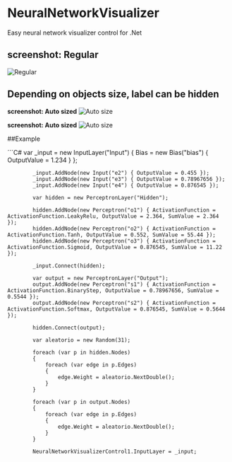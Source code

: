 # NeuralNetworkVisualizer
Easy neural network visualizer control for .Net

## screenshot: Regular
![Regular](docs/screenshot1.png)

## Depending on objects size, label can be hidden

**screenshot: Auto sized**
![Auto size](docs/screenshot2.png)

**screenshot: Auto sized**
![Auto size](docs/screenshot2.png)

##Example

´´´C#
            var _input = new InputLayer("Input")
            {
                Bias = new Bias("bias") { OutputValue = 1.234 }
            };

            _input.AddNode(new Input("e2") { OutputValue = 0.455 });
            _input.AddNode(new Input("e3") { OutputValue = 0.78967656 });
            _input.AddNode(new Input("e4") { OutputValue = 0.876545 });

            var hidden = new PerceptronLayer("Hidden");

            hidden.AddNode(new Perceptron("o1") { ActivationFunction = ActivationFunction.LeakyRelu, OutputValue = 2.364, SumValue = 2.364 });
            hidden.AddNode(new Perceptron("o2") { ActivationFunction = ActivationFunction.Tanh, OutputValue = 0.552, SumValue = 55.44 });
            hidden.AddNode(new Perceptron("o3") { ActivationFunction = ActivationFunction.Sigmoid, OutputValue = 0.876545, SumValue = 11.22 });

            _input.Connect(hidden);

            var output = new PerceptronLayer("Output");
            output.AddNode(new Perceptron("s1") { ActivationFunction = ActivationFunction.BinaryStep, OutputValue = 0.78967656, SumValue = 0.5544 });
            output.AddNode(new Perceptron("s2") { ActivationFunction = ActivationFunction.Softmax, OutputValue = 0.876545, SumValue = 0.5644 });

            hidden.Connect(output);

            var aleatorio = new Random(31);

            foreach (var p in hidden.Nodes)
            {
                foreach (var edge in p.Edges)
                {
                    edge.Weight = aleatorio.NextDouble();
                }
            }

            foreach (var p in output.Nodes)
            {
                foreach (var edge in p.Edges)
                {
                    edge.Weight = aleatorio.NextDouble();
                }
            }

            NeuralNetworkVisualizerControl1.InputLayer = _input;
